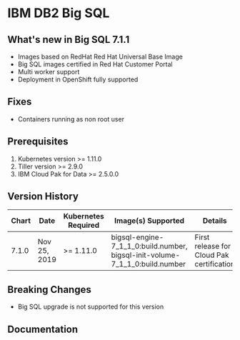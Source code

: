 # IBM DB2 Big SQL

## What's new in Big SQL 7.1.1

* Images based on RedHat Red Hat Universal Base Image
* Big SQL images certified in Red Hat Customer Portal 
* Multi worker support
* Deployment in OpenShift fully supported

## Fixes

* Containers running as non root user

## Prerequisites

1. Kubernetes version >= 1.11.0
1. Tiller version >= 2.9.0
3. IBM Cloud Pak for Data >= 2.5.0.0

## Version History

| Chart | Date         | Kubernetes Required | Image(s) Supported                                        | Details                                                                              |
| ----- | ------------ | --------------- | --------------------------------------------------------- | ------------------------------------------------------------------------------------ |
| 7.1.0 | Nov 25, 2019 | >= 1.11.0   | bigsql-engine-7_1_1_0:build.number, bigsql-init-volume-7_1_1_0:build.number| First release for Cloud Pak certification |

## Breaking Changes

* Big SQL upgrade is not supported for this version

## Documentation

